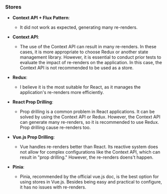 ### Stores

- **Context API + Flux Pattern**:

  - It did not work as expected, generating many re-renders.

- **Context API**:

  - The use of the Context API can result in many re-renders. In these cases, it is more appropriate to choose Redux or another state management library. However, it is essential to conduct prior tests to evaluate the impact of re-renders on the application. In this case, the Context API is not recommended to be used as a store.

- **Redux**:

  - I believe it is the most suitable for React, as it manages the application's re-renders more efficiently.

- **React Prop Drilling**:

  - Prop drilling is a common problem in React applications. It can be solved by using the Context API or Redux. However, the Context API can generate many re-renders, so it is recommended to use Redux. Prop drilling cause re-renders too.

- **Vue.js Prop Drilling**:

  - Vue handles re-renders better than React. Its reactive system does not allow for complex configurations like the Context API, which can result in "prop drilling." However, the re-renders doens't happen.

- **Pinia**:
  - Pinia, recommended by the official vue.js doc, is the best option for using stores in Vue.js. Besides being easy and practical to configure, it has no issues with re-renders.
